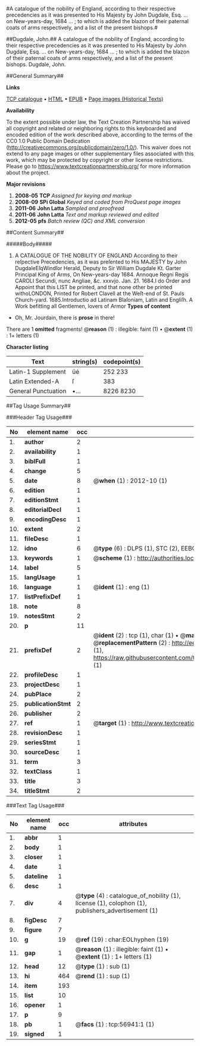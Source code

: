 #A catalogue of the nobility of England, according to their respective precedencies as it was presented to His Majesty by John Dugdale, Esq. ... on New-years-day, 1684 ... ; to which is added the blazon of their paternal coats of arms respectively, and a list of the present bishops.#

##Dugdale, John.##
A catalogue of the nobility of England, according to their respective precedencies as it was presented to His Majesty by John Dugdale, Esq. ... on New-years-day, 1684 ... ; to which is added the blazon of their paternal coats of arms respectively, and a list of the present bishops.
Dugdale, John.

##General Summary##

**Links**

[TCP catalogue](http://www.ota.ox.ac.uk/tcp/)  • 
[HTML](http://tei.it.ox.ac.uk/tcp/Texts-HTML/free/A69/A69877.html)  • 
[EPUB](http://tei.it.ox.ac.uk/tcp/Texts-EPUB/free/A69/A69877.epub) • 
[Page images (Historical Texts)](https://historicaltexts.jisc.ac.uk/eebo-12246010e)

**Availability**

To the extent possible under law, the Text Creation Partnership has waived all copyright and related or neighboring rights to this keyboarded and encoded edition of the work described above, according to the terms of the CC0 1.0 Public Domain Dedication (http://creativecommons.org/publicdomain/zero/1.0/). This waiver does not extend to any page images or other supplementary files associated with this work, which may be protected by copyright or other license restrictions. Please go to https://www.textcreationpartnership.org/ for more information about the project.

**Major revisions**

1. __2008-05__ __TCP__ *Assigned for keying and markup*
1. __2008-09__ __SPi Global__ *Keyed and coded from ProQuest page images*
1. __2011-06__ __John Latta__ *Sampled and proofread*
1. __2011-06__ __John Latta__ *Text and markup reviewed and edited*
1. __2012-05__ __pfs__ *Batch review (QC) and XML conversion*

##Content Summary##

#####Body#####

1. A CATALOGUE OF THE NOBILITY OF ENGLAND According to their reſpective Precedencies, as it was preſented to His MAJESTY by John DugdaleEſqWindſor Herald, Deputy to Sir William Dugdale Kt. Garter Principal King of Arms, On New-years-day 1684. Annoque Regni Regis CAROLI Secundi, nunc Angliae, &c. xxxvjo.
Jan. 21. 1684.I do Order and Appoint that this LIST be printed, and that none other be printed withoLONDON, Printed for Robert Clavell at the Weſt-end of St. Pauls Church-yard. 1685.Introductio ad Latinam Blaſoniam, Latin and Engliſh. A Work befitting all Gentlemen, lovers of Armor
**Types of content**

  * Oh, Mr. Jourdain, there is **prose** in there!

There are 1 **omitted** fragments! 
 @__reason__ (1) : illegible: faint (1)  •  @__extent__ (1) : 1+ letters (1)

**Character listing**


|Text|string(s)|codepoint(s)|
|---|---|---|
|Latin-1 Supplement|üé|252 233|
|Latin Extended-A|ſ|383|
|General Punctuation|•…|8226 8230|

##Tag Usage Summary##

###Header Tag Usage###

|No|element name|occ|attributes|
|---|---|---|---|
|1.|__author__|2||
|2.|__availability__|1||
|3.|__biblFull__|1||
|4.|__change__|5||
|5.|__date__|8| @__when__ (1) : 2012-10 (1)|
|6.|__edition__|1||
|7.|__editionStmt__|1||
|8.|__editorialDecl__|1||
|9.|__encodingDesc__|1||
|10.|__extent__|2||
|11.|__fileDesc__|1||
|12.|__idno__|6| @__type__ (6) : DLPS (1), STC (2), EEBO-CITATION (1), OCLC (1), VID (1)|
|13.|__keywords__|1| @__scheme__ (1) : http://authorities.loc.gov/ (1)|
|14.|__label__|5||
|15.|__langUsage__|1||
|16.|__language__|1| @__ident__ (1) : eng (1)|
|17.|__listPrefixDef__|1||
|18.|__note__|8||
|19.|__notesStmt__|2||
|20.|__p__|11||
|21.|__prefixDef__|2| @__ident__ (2) : tcp (1), char (1)  •  @__matchPattern__ (2) : ([0-9\-]+):([0-9IVX]+) (1), (.+) (1)  •  @__replacementPattern__ (2) : http://eebo.chadwyck.com/downloadtiff?vid=$1&page=$2 (1), https://raw.githubusercontent.com/textcreationpartnership/Texts/master/tcpchars.xml#$1 (1)|
|22.|__profileDesc__|1||
|23.|__projectDesc__|1||
|24.|__pubPlace__|2||
|25.|__publicationStmt__|2||
|26.|__publisher__|2||
|27.|__ref__|1| @__target__ (1) : http://www.textcreationpartnership.org/docs/. (1)|
|28.|__revisionDesc__|1||
|29.|__seriesStmt__|1||
|30.|__sourceDesc__|1||
|31.|__term__|3||
|32.|__textClass__|1||
|33.|__title__|3||
|34.|__titleStmt__|2||


###Text Tag Usage###

|No|element name|occ|attributes|
|---|---|---|---|
|1.|__abbr__|1||
|2.|__body__|1||
|3.|__closer__|1||
|4.|__date__|1||
|5.|__dateline__|1||
|6.|__desc__|1||
|7.|__div__|4| @__type__ (4) : catalogue_of_nobility (1), license (1), colophon (1), publishers_advertisement (1)|
|8.|__figDesc__|7||
|9.|__figure__|7||
|10.|__g__|19| @__ref__ (19) : char:EOLhyphen (19)|
|11.|__gap__|1| @__reason__ (1) : illegible: faint (1)  •  @__extent__ (1) : 1+ letters (1)|
|12.|__head__|12| @__type__ (1) : sub (1)|
|13.|__hi__|464| @__rend__ (1) : sup (1)|
|14.|__item__|193||
|15.|__list__|10||
|16.|__opener__|1||
|17.|__p__|9||
|18.|__pb__|1| @__facs__ (1) : tcp:56941:1 (1)|
|19.|__signed__|1||
